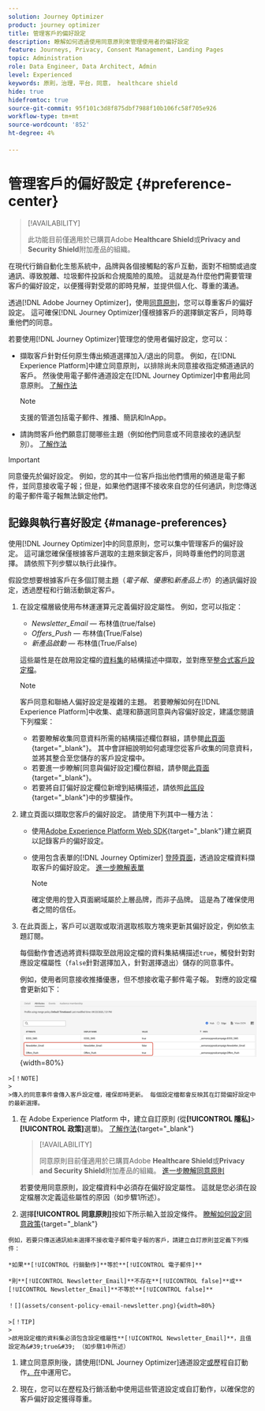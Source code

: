 ```yaml
---
solution: Journey Optimizer
product: journey optimizer
title: 管理客戶的偏好設定
description: 瞭解如何透過使用同意原則來管理使用者的偏好設定
feature: Journeys, Privacy, Consent Management, Landing Pages
topic: Administration
role: Data Engineer, Data Architect, Admin
level: Experienced
keywords: 原則，治理，平台，同意， healthcare shield
hide: true
hidefromtoc: true
source-git-commit: 95f101c3d8f875dbf7988f10b106fc58f705e926
workflow-type: tm+mt
source-wordcount: '852'
ht-degree: 4%

---
```


# 管理客戶的偏好設定 {#preference-center}

>[!AVAILABILITY]
>
>此功能目前僅適用於已購買Adobe **Healthcare Shield**&#x200B;或&#x200B;**Privacy and Security Shield**&#x200B;附加產品的組織。

在現代行銷自動化生態系統中，品牌與各個接觸點的客戶互動，面對不相關或過度通訊、導致脫離、垃圾郵件投訴和合規風險的風險。 這就是為什麼他們需要管理客戶的偏好設定，以便獲得對受眾的即時見解，並提供個人化、尊重的溝通。

透過[!DNL Adobe Journey Optimizer]，使用[同意原則](consent.md)，您可以尊重客戶的偏好設定<!-- in terms of **channels** and **topics**-->。 這可確保[!DNL Journey Optimizer]僅根據客戶的選擇<!-- their preferred channels and on the subscription topics-->鎖定客戶，同時尊重他們的同意。

若要使用[!DNL Journey Optimizer]管理您的使用者偏好設定，您可以：

* 擷取客戶針對任何原生傳出頻道選擇加入/退出的同意。 例如，在[!DNL Experience Platform]中建立同意原則，以排除尚未同意接收指定頻道通訊的客戶。 然後使用電子郵件通道設定在[!DNL Journey Optimizer]中套用此同意原則。 [了解作法](consent.md#surface-marketing-actions)

  >[!NOTE]
  >
  >支援的管道包括電子郵件、推播、簡訊和InApp。<!--To check-->

* 請詢問客戶他們願意訂閱哪些主題（例如他們同意或不同意接收的通訊型別）。 [了解作法](#manage-preferences)

>[!IMPORTANT]
>
>同意優先於偏好設定。 例如，您的其中一位客戶指出他們慣用的頻道是電子郵件，並同意接收電子報<!-- they are interested in yoga-->；但是，如果他們選擇不接收來自您的任何通訊，則您傳送的電子郵件電子報無法鎖定他們<!-- on yoga-->。

## 記錄與執行喜好設定 {#manage-preferences}

使用[!DNL Journey Optimizer]中的同意原則，您可以集中管理客戶的偏好設定。 這可讓您確保僅根據客戶選取的主題來鎖定客戶，同時尊重他們的同意選擇。 請依照下列步驟以執行此操作。

假設您想要根據客戶在多個訂閱主題（*電子報*、*優惠*&#x200B;和&#x200B;*新產品上市*）的通訊偏好設定，透過歷程和行銷活動鎖定客戶。

1. 在設定檔層級<!--how??-->使用布林運運算元定義偏好設定屬性。 例如，您可以指定：

   * *Newsletter_Email* — 布林值(true/false)
   * *Offers_Push* — 布林值(True/False)
   * *新產品啟動* — 布林值(True/False)

   這些屬性是在啟用設定檔的[資料集](../data/get-started-datasets.md)的結構描述中擷取，並對應至[整合式客戶設定檔](../audience/get-started-profiles.md)。

   >[!NOTE]
   >
   >客戶同意和聯絡人偏好設定是複雜的主題。 若要瞭解如何在[!DNL Experience Platform]中收集、處理和篩選同意與內容偏好設定，建議您閱讀下列檔案：
   >
   >* 若要瞭解收集同意資料所需的結構描述欄位群組，請參閱[此頁面](https://experienceleague.adobe.com/en/docs/experience-platform/landing/governance-privacy-security/consent/adobe/overview){target="_blank"}。 其中會詳細說明如何處理您從客戶收集的同意資料，並將其整合至您儲存的客戶設定檔中。
   >* 若要進一步瞭解[同意與偏好設定]欄位群組，請參閱[此頁面](https://experienceleague.adobe.com/en/docs/experience-platform/xdm/field-groups/profile/consents#ingest){target="_blank"}。
   >* 若要將自訂偏好設定欄位新增到結構描述，請依照[此區段](https://experienceleague.adobe.com/en/docs/experience-platform/landing/governance-privacy-security/consent/adobe/dataset#custom-consent){target="_blank"}中的步驟操作。

1. 建立頁面以擷取您客戶的偏好設定。 請使用下列其中一種方法：

   * 使用[Adobe Experience Platform Web SDK](https://experienceleague.adobe.com/en/docs/experience-platform/web-sdk/home){target="_blank"}建立網頁以記錄客戶的偏好設定。

   * 使用包含表單的[!DNL Journey Optimizer] [登陸頁面](../landing-pages/create-lp.md)，透過設定檔資料擷取客戶的偏好設定。  [進一步瞭解表單](../landing-pages/lp-forms.md) <!--Forms not released/announced yet - TBC-->

     >[!NOTE]
     >
     >確定使用的登入頁面網域屬於上層品牌，而非子品牌。 這是為了確保使用者之間的信任。<!--Please clarify-->

1. 在此頁面上，客戶可以選取或取消選取核取方塊來更新其偏好設定，例如依主題訂閱。

   每個動作會透過將資料擷取至啟用設定檔的資料集結構描述`true`，觸發針對對應設定檔屬性（`false`針對選擇加入，<!-- that contains the corresponding preference fields-->針對選擇退出）儲存的同意事件。

   <!--Record your users' preferences through the web page or landing page that you created. The data is saved against the corresponding profile, meaning that the preference data is ingested into a Profile-enabled dataset whose schema contains consent/preference fields.-->

   例如，使用者<!--whose email address is john.black@lumamail.com-->同意接收推播優惠，但不想接收電子郵件電子報。 對應的設定檔會更新如下：

   ![](assets/profile-preference-attributes.png){width=80%}

<!--The corresponding profile dataset is updated as follows:

|Attribute = Email id | Attribute = Offers_Push | Attribute = Newsletters_Email |
|---------|----------|---------|
| john.black@lumamail.com | Y | N |-->

    >[！NOTE]
    >
    >傳入的同意事件會傳入客戶設定檔，確保即時更新。 每個設定檔都會反映其在訂閱偏好設定中的最新選擇。

1. 在 Adobe Experience Platform 中，建立自訂原則 (從&#x200B;**[!UICONTROL 隱私]**>**[!UICONTROL 政策]**&#x200B;選單)。 [了解作法](https://experienceleague.adobe.com/docs/experience-platform/data-governance/policies/user-guide.html?lang=de#create-policy){target="_blank"}

   >[!AVAILABILITY]
   >
   >同意原則目前僅適用於已購買Adobe **Healthcare Shield**&#x200B;或&#x200B;**Privacy and Security Shield**&#x200B;附加產品的組織。 [進一步瞭解同意原則](consent.md)

   若要使用同意原則，設定檔資料中必須存在偏好設定屬性。 這就是您必須在設定檔層次定義這些屬性的原因（如步驟1所述）。

1. 選擇&#x200B;**[!UICONTROL 同意原則]**&#x200B;按如下所示輸入並設定條件。 [瞭解如何設定同意政策](https://experienceleague.adobe.com/docs/experience-platform/data-governance/policies/user-guide.html?lang=zh-Hant#consent-policy){target="_blank"}

<!--Consent policies are comprised of two logical components:

* **If**: The condition that will trigger the policy check, based on a certain marketing action (email, SMS, push, custom action, etc.) being performed, the presence of certain data usage labels, or a combination of the two.

* **Then**: The consent attribute must be present for a profile to be included in the action that triggered the policy. More than one field can also be selected.-->

    例如，若要只傳送通訊給未選擇不接收電子郵件電子報的客戶，請建立自訂原則並定義下列條件： 
    
    *如果**[!UICONTROL 行銷動作]**等於**[!UICONTROL 電子郵件]**
    
    *則**[!UICONTROL Newsletter_Email]**不存在**[!UICONTROL false]**或**[!UICONTROL Newsletter_Email]**不等於**[!UICONTROL false]**
    
    ！[](assets/consent-policy-email-newsletter.png){width=80%}
    
    >[！TIP]
    >
    >啟用設定檔的資料集必須包含設定檔屬性**[!UICONTROL Newsletter_Email]**，且值設定為&#39;true&#39; （如步驟1中所述）

1. 建立同意原則後，請使用[!DNL Journey Optimizer]通道設定[或](consent.md#surface-marketing-actions)歷程自訂動作[，在](consent.md#journey-custom-actions)中運用它。

1. 現在，您可以在歷程及行銷活動中使用這些管道設定或自訂動作，以確保您的<!--targeted-->客戶偏好設定獲得尊重。
